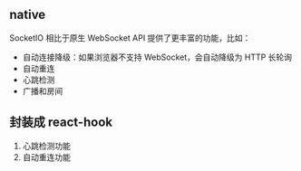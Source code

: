 
## native

SocketIO 相比于原生 WebSocket API 提供了更丰富的功能，比如：

- 自动连接降级：如果浏览器不支持 WebSocket，会自动降级为 HTTP 长轮询
- 自动重连
- 心跳检测
- 广播和房间

## 封装成 react-hook

1. 心跳检测功能
2. 自动重连功能



